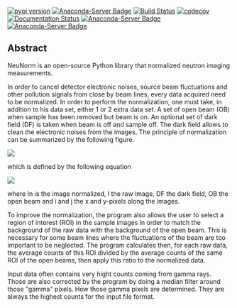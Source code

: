 [![pypi version](https://img.shields.io/pypi/v/neunorm.svg)](https://pypi.python.org/pypi/neunorm)
[![Anaconda-Server Badge](https://anaconda.org/neutronimaging/neunorm/badges/version.svg)](https://anaconda.org/neutronimaging/neunorm)
[![Build Status](https://travis-ci.org/scikit-beam/NeuNorm.svg?branch=master)](https://travis-ci.org/scikit-beam/NeuNorm)
[![codecov](https://codecov.io/gh/ornlneutronimaging/NeuNorm/branch/master/graph/badge.svg)](https://codecov.io/gh/ornlneutronimaging/NeuNorm)
[![Documentation Status](https://readthedocs.org/projects/neunorm/badge/?version=latest)](http://neunorm.readthedocs.io/en/latest/?badge=latest)
[![Anaconda-Server Badge](https://anaconda.org/neutronimaging/neunorm/badges/latest_release_date.svg)](https://anaconda.org/neutronimaging/neunorm)
[![Anaconda-Server Badge](https://anaconda.org/neutronimaging/neunorm/badges/downloads.svg)](https://anaconda.org/neutronimaging/neunorm)

Abstract
--------

NeuNorm is an open-source Python library that normalized neutron imaging measurements. 

In order to cancel detector electronic noises, source beam fluctuations and other pollution signals from close by beam lines, every data acquired need to be normalized. In order to perform the normalization, one must take, in addition to his data set, either 1 or 2 extra data set. A set of open beam (OB) when sample has been removed but beam is on. An optional set of dark field (DF) is taken when beam is off and sample off. The dark field allows to clean the electronic noises from the images. The principle of normalization can be summarized by the following figure. 

![](documentation/source/_static/normalization_principle.png)

which is defined by the following equation

![](documentation/source/_static/normalization_equation.png)

where In is the image normalized, I the raw image, DF the dark field, OB the open beam and i and j the x and y-pixels along the images.

To improve the normalization, the program also allows the user to select a region of interest (ROI) in the sample images in order to match the background of the raw data with the background of the open beam. This is necessary for some beam lines where the fluctuations of the beam are too important to be neglected. The program calculates then, for each raw data, the average counts of this ROI divided by the average counts of the same ROI of the open beams, then apply this ratio to the normalized data. 

Input data often contains very hight counts coming from gamma rays. Those are also corrected by the program by doing a median filter around those "gamma" pixels. How those gamma pixels are determined. They are always the highest counts for the input file format.
